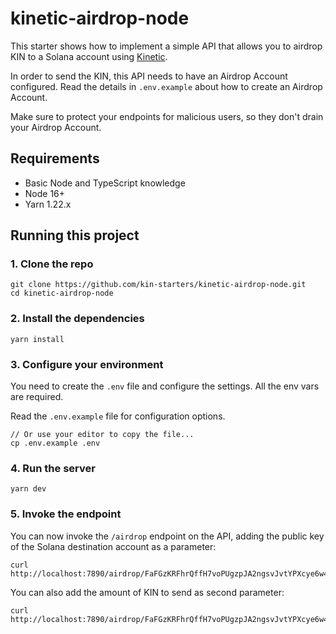 # kinetic-airdrop-node

This starter shows how to implement a simple API that allows you to airdrop KIN to a Solana account using [Kinetic](https://github.com/kin-labs/kinetic).

In order to send the KIN, this API needs to have an Airdrop Account configured. Read the details in `.env.example` about how to create an Airdrop Account.

Make sure to protect your endpoints for malicious users, so they don't drain your Airdrop Account.

## Requirements

- Basic Node and TypeScript knowledge
- Node 16+
- Yarn 1.22.x

## Running this project

### 1. Clone the repo

```shell
git clone https://github.com/kin-starters/kinetic-airdrop-node.git
cd kinetic-airdrop-node
```

### 2. Install the dependencies

```shell
yarn install
```

### 3. Configure your environment

You need to create the `.env` file and configure the settings. All the env vars are required.

Read the `.env.example` file for configuration options.

```shell
// Or use your editor to copy the file...
cp .env.example .env
```

### 4. Run the server

```shell
yarn dev
```

### 5. Invoke the endpoint

You can now invoke the `/airdrop` endpoint on the API, adding the public key of the Solana destination account as a parameter:

```shell
curl http://localhost:7890/airdrop/FaFGzKRFhrQffH7voPUgzpJA2ngsvJvtYPXcye6w4DJ9
```

You can also add the amount of KIN to send as second parameter:

```shell
curl http://localhost:7890/airdrop/FaFGzKRFhrQffH7voPUgzpJA2ngsvJvtYPXcye6w4DJ9/1000
```
